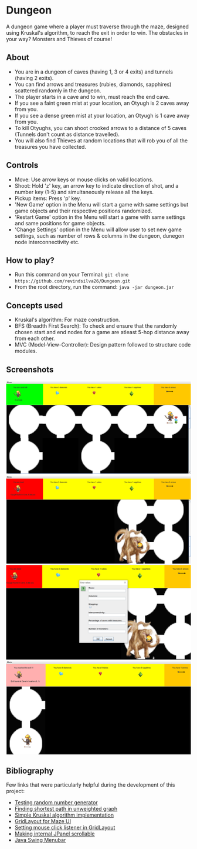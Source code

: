 # Dungeon
A dungeon game where a player must traverse through the maze, designed using Kruskal's algorithm, to reach the exit in order to win. The obstacles in your way? Monsters and Thieves of course!

## About
- You are in a dungeon of caves (having 1, 3 or 4 exits) and tunnels (having 2 exits).
- You can find arrows and treasures (rubies, diamonds, sapphires) scattered randomly in the dungeon.
- The player starts in a cave and to win, must reach the end cave.
- If you see a faint green mist at your location, an Otyugh is 2 caves away from you.
- If you see a dense green mist at your location, an Otyugh is 1 cave away from you.
- To kill Otyughs, you can shoot crooked arrows to a distance of 5 caves (Tunnels don't count as distance travelled).
- You will also find Thieves at random locations that will rob you of all the treasures you have collected.

## Controls
- Move: Use arrow keys or mouse clicks on valid locations.
- Shoot: Hold 'z' key, an arrow key to indicate direction of shot, and a number key (1-5) and simultaneously release all the keys.
- Pickup items: Press 'p' key.
- 'New Game' option in the Menu will start a game with same settings but game objects and their respective positions randomized.
- 'Restart Game' option in the Menu will start a game with same settings and same positions for game objects.
- 'Change Settings' option in the Menu will allow user to set new game settings, such as number of rows & columns in the dungeon, dunegon node interconnectivity etc.

## How to play?
- Run this command on your Terminal: ```git clone https://github.com/revindsilva26/Dungeon.git```
- From the root directory, run the command: ```java -jar dungeon.jar```

## Concepts used
- Kruskal's algorithm: For maze construction.
- BFS (Breadth First Search): To check and ensure that the randomly chosen start and end nodes for a game are atleast 5-hop distance away from each other.
- MVC (Model-View-Controller): Design pattern followed to structure code modules.

## Screenshots
![Screenshot-1](./res/github-screenshots/img-1.png)
![Screenshot-2](./res/github-screenshots/img-2.png)
![Screenshot-3](./res/github-screenshots/img-3.png)
![Screenshot-4](./res/github-screenshots/img-4.png)

## Bibliography
Few links that were particularly helpful during the development of this project:
- [Testing random number generator](https://softwareengineering.stackexchange.com/questions/356456/testing-a-function-that-uses-random-number-generator)
- [Finding shortest path in unweighted graph](https://www.geeksforgeeks.org/shortest-path-unweighted-graph/)
- [Simple Kruskal algorithm implementation](https://www.geeksforgeeks.org/kruskals-algorithm-simple-implementation-for-adjacency-matrix/)
- [GridLayout for Maze UI](https://stackoverflow.com/questions/28035085/using-gridlayout-how-to-set-jpanel-size)
- [Setting mouse click listener in GridLayout](https://stackoverflow.com/questions/8127418/gridlayout-mouse-listener)
- [Making internal JPanel scrollable](https://stackoverflow.com/questions/3279991/add-a-scrollable-jpanel-to-a-gridlayout)
- [Java Swing Menubar](https://www.geeksforgeeks.org/java-swing-jmenubar/)

